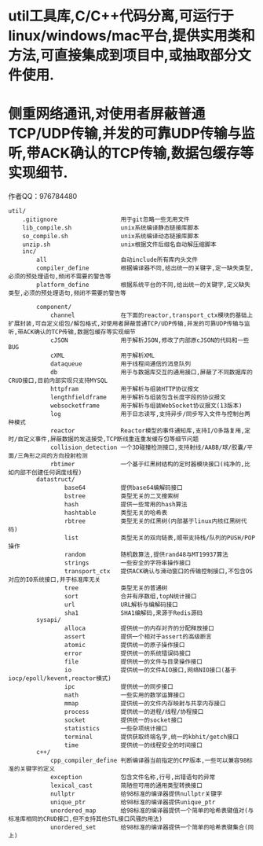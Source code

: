 # util工具库,C/C++代码分离,可运行于linux/windows/mac平台,提供实用类和方法,可直接集成到项目中,或抽取部分文件使用.  
# 侧重网络通讯,对使用者屏蔽普通TCP/UDP传输,并发的可靠UDP传输与监听,带ACK确认的TCP传输,数据包缓存等实现细节.  
作者QQ：976784480  
  
	util/  
		.gitignore					用于git忽略一些无用文件  
		lib_compile.sh				unix系统编译静态链接库脚本  
		so_compile.sh				unix系统编译动态链接库脚本  
		unzip.sh					unix根据文件后缀名自动解压缩脚本  
		inc/  
			all						自动include所有库内头文件  
			compiler_define			根据编译器不同,给出统一的关键字,定一缺失类型,必须的预处理语句,频闭不需要的警告等  
			platform_define			根据系统平台的不同,给出统一的关键字,定义缺失类型,必须的预处理语句,频闭不需要的警告等  
  
			component/  
				channel				在下面的reactor,transport_ctx模块的基础上扩展封装,可自定义组包/解包格式,对使用者屏蔽普通TCP/UDP传输,并发的可靠UDP传输与监听,带ACK确认的TCP传输,数据包缓存等实现细节  
				cJSON				用于解析JSON,修改了内部原cJSON的代码和一些BUG  
				cXML				用于解析XML  
				dataqueue			用于线程间通信的消息队列  
				db					用于与数据库交互的通用接口,屏蔽了不同数据库的CRUD接口,目前内部实现只支持MYSQL  
				httpfram			用于解析与组装HTTP协议报文  
				lengthfieldframe	用于解析与组装包含长度字段的协议报文  
				websocketframe		用于解析与组装WebSocket协议报文(13版本)  
				log					用于日志读写,支持异步/同步写入文件与控制台两种模式  
				reactor				Reactor模型的事件通知库,支持I/O多路复用,定时/自定义事件,屏蔽数据的发送接受,TCP断线重连重发缓存包等细节问题  
				collision_detection	一个3D碰撞检测接口,支持射线/AABB/球/胶囊/平面/三角形之间的方向投射检测  
				rbtimer				一个基于红黑树结构的定时器模块接口(纯净的,比如内部不创建任何调度线程)  
			datastruct/  
					base64			提供base64编解码接口  
					bstree			类型无关的二叉搜索树  
					hash			提供一些常用的hash算法  
					hashtable		类型无关的哈希表  
					rbtree			类型无关的红黑树(内部基于linux内核红黑树代码)  
					list			类型无关的双向链表,顺带支持栈/队列的PUSH/POP操作  
					random			随机数算法,提供rand48与MT19937算法  
					strings			一些安全的字符串操作接口  
					transport_ctx	提供ACK确认与滑动窗口的传输控制接口,不包含OS对应的IO系统接口,并于标准库无关  
					tree			类型无关的普通树  
					sort			合并有序数组,topN统计接口  
					url				URL解析与编解码接口  
					sha1			SHA1编解码,来源于Redis源码  
			sysapi/  
					alloca			提供统一的内存对齐的分配释放接口  
					assert			提供一个相对于assert的高级断言  
					atomic			提供统一的原子操作接口  
					error			提供统一的系统错误码接口  
					file			提供统一的文件与目录操作接口  
					io				提供统一的文件AIO接口,网络NIO接口(基于iocp/epoll/kevent,reactor模式)  
					ipc				提供统一的同步接口  
					math			一些实用的数学运算接口  
					mmap			提供统一的文件内存映射与共享内存接口  
					process			提供统一的进程/线程/协程接口  
					socket			提供统一的socket接口  
					statistics		一些杂项统计接口  
					terminal		提供获取终端名字,统一的kbhit/getch接口  
					time			提供统一的线程安全的时间接口  
			c++/  
				cpp_compiler_define	判断编译器当前指定的CPP版本,一些可以兼容98标准的关键字的定义  
				exception			包含文件名称,行号,出错语句的异常  
				lexical_cast		简陋但可用的通用类型转换接口  
				nullptr				给98标准的编译器提供nullptr关键字  
				unique_ptr			给98标准的编译器提供unique_ptr  
				unordered_map		给98标准的编译器提供一个简单的哈希表键值对(与标准库相同的CRUD接口,但不支持其他STL接口风骚的用法)  
				unordered_set		给98标准的编译器提供一个简单的哈希表键集合(同上)  
